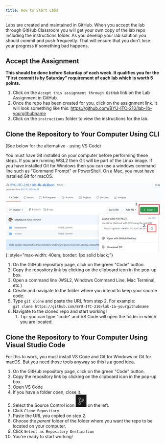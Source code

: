 ```yaml
---
title: How to Start Labs
---
```

Labs are created and maintained in GitHub. When you accept the lab through GitHub Classroom you will get your own copy of the lab repo including the instructions folder. As you develop your lab solution you should commit and push frequently. That will ensure that you don't lose your progress if something bad happens.

## Accept the Assignment

**This should be done before Saturday of each week. It qualifies you for the "First commit is by Saturday" requirement of each lab which is worth 5 points.**

1. Click on the `Accept this assignment through GitHub` link on the Lab Assignment in GitHub.
2. Once the repo has been created for you, click on the assignment link. It will look something like this: <a href="about:blank" onclick="alert('This is not a real link.')">https://github.com/BYU-ITC-210/lab-1b-yourgithubname</a>
3. Click on the `instructions` folder to view the instructions for the lab.

## Clone the Repository to Your Computer Using CLI

(See below for the alternative - using VS Code)

You must have Git installed on your computer before performing these steps. If you are running WSL2 then Git will be part of the Linux image. If you have installed Git for Windows then you can use a windows command line such as "Command Prompt" or PowerShell. On a Mac, you must have installed Git for macOS.

![Clone-Screenshot](/images/Clone-Github.png){: style="max-width: 40em; border: 1px solid black;"}

1. On the GitHub repository page, click on the green "Code" button.
2. Copy the repository link by clicking on the clipboard icon in the pop-up box.
3. Open a command line (WSL2, Windows Command Line, Mac Terminal, etc.)
4. Create and navigate to the folder where you intend to keep your source code.
5. Type `git clone` and paste the URL from step 2. For example:<br/>
`git clone https://github.com/BYU-ITC-210/lab-1a-yourgithubname`
6. Navigate to the cloned repo and start working!
    1. Tip: you can type "code" and VS Code will open the folder in which you are located.

## Clone the Repository to Your Computer Using Visual Studio Code

For this to work, you must install VS Code and Git for Windows or Git for macOS. But you need those tools anyway so this is a good idea.

1. On the GitHub repository page, click on the green "Code" button.
2. Copy the repository link by clicking on the clipboard icon in the pop-up box.
3. Open VS Code
4. If you have a folder open, close it.
5. Select the Source Control icon ![Source Contro Icon](/images/SourceControIcon.png) on the left.
6. Click `Clone Repository`.
7. Paste the URL you copied on step 2.
8. Choose the *parent* folder of the folder where you want the repo to be located on your computer.
9. Click `Select as Repository Destination`
10. You're ready to start working!

